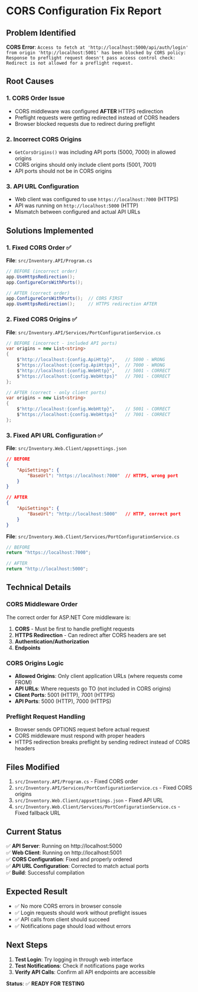 # CORS Configuration Fix Report

## Problem Identified
**CORS Error**: `Access to fetch at 'http://localhost:5000/api/auth/login' from origin 'http://localhost:5001' has been blocked by CORS policy: Response to preflight request doesn't pass access control check: Redirect is not allowed for a preflight request.`

## Root Causes

### 1. **CORS Order Issue**
- CORS middleware was configured **AFTER** HTTPS redirection
- Preflight requests were getting redirected instead of CORS headers
- Browser blocked requests due to redirect during preflight

### 2. **Incorrect CORS Origins**
- `GetCorsOrigins()` was including API ports (5000, 7000) in allowed origins
- CORS origins should only include client ports (5001, 7001)
- API ports should not be in CORS origins

### 3. **API URL Configuration**
- Web client was configured to use `https://localhost:7000` (HTTPS)
- API was running on `http://localhost:5000` (HTTP)
- Mismatch between configured and actual API URLs

## Solutions Implemented

### 1. **Fixed CORS Order** ✅
**File**: `src/Inventory.API/Program.cs`
```csharp
// BEFORE (incorrect order)
app.UseHttpsRedirection();
app.ConfigureCorsWithPorts();

// AFTER (correct order)
app.ConfigureCorsWithPorts();  // CORS FIRST
app.UseHttpsRedirection();     // HTTPS redirection AFTER
```

### 2. **Fixed CORS Origins** ✅
**File**: `src/Inventory.API/Services/PortConfigurationService.cs`
```csharp
// BEFORE (incorrect - included API ports)
var origins = new List<string>
{
    $"http://localhost:{config.ApiHttp}",    // 5000 - WRONG
    $"https://localhost:{config.ApiHttps}",  // 7000 - WRONG
    $"http://localhost:{config.WebHttp}",    // 5001 - CORRECT
    $"https://localhost:{config.WebHttps}"   // 7001 - CORRECT
};

// AFTER (correct - only client ports)
var origins = new List<string>
{
    $"http://localhost:{config.WebHttp}",    // 5001 - CORRECT
    $"https://localhost:{config.WebHttps}"   // 7001 - CORRECT
};
```

### 3. **Fixed API URL Configuration** ✅
**File**: `src/Inventory.Web.Client/appsettings.json`
```json
// BEFORE
{
    "ApiSettings": {
        "BaseUrl": "https://localhost:7000"  // HTTPS, wrong port
    }
}

// AFTER
{
    "ApiSettings": {
        "BaseUrl": "http://localhost:5000"   // HTTP, correct port
    }
}
```

**File**: `src/Inventory.Web.Client/Services/PortConfigurationService.cs`
```csharp
// BEFORE
return "https://localhost:7000";

// AFTER
return "http://localhost:5000";
```

## Technical Details

### **CORS Middleware Order**
The correct order for ASP.NET Core middleware is:
1. **CORS** - Must be first to handle preflight requests
2. **HTTPS Redirection** - Can redirect after CORS headers are set
3. **Authentication/Authorization**
4. **Endpoints**

### **CORS Origins Logic**
- **Allowed Origins**: Only client application URLs (where requests come FROM)
- **API URLs**: Where requests go TO (not included in CORS origins)
- **Client Ports**: 5001 (HTTP), 7001 (HTTPS)
- **API Ports**: 5000 (HTTP), 7000 (HTTPS)

### **Preflight Request Handling**
- Browser sends OPTIONS request before actual request
- CORS middleware must respond with proper headers
- HTTPS redirection breaks preflight by sending redirect instead of CORS headers

## Files Modified
1. `src/Inventory.API/Program.cs` - Fixed CORS order
2. `src/Inventory.API/Services/PortConfigurationService.cs` - Fixed CORS origins
3. `src/Inventory.Web.Client/appsettings.json` - Fixed API URL
4. `src/Inventory.Web.Client/Services/PortConfigurationService.cs` - Fixed fallback URL

## Current Status
✅ **API Server**: Running on http://localhost:5000  
✅ **Web Client**: Running on http://localhost:5001  
✅ **CORS Configuration**: Fixed and properly ordered  
✅ **API URL Configuration**: Corrected to match actual ports  
✅ **Build**: Successful compilation  

## Expected Result
- ✅ No more CORS errors in browser console
- ✅ Login requests should work without preflight issues
- ✅ API calls from client should succeed
- ✅ Notifications page should load without errors

## Next Steps
1. **Test Login**: Try logging in through web interface
2. **Test Notifications**: Check if notifications page works
3. **Verify API Calls**: Confirm all API endpoints are accessible

**Status**: ✅ **READY FOR TESTING**
